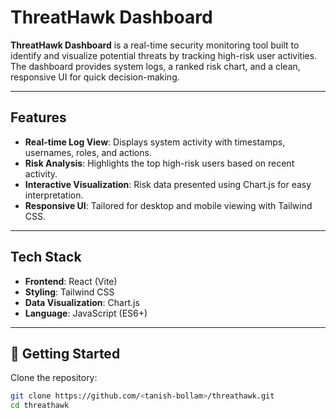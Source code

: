# ThreatHawk Dashboard

**ThreatHawk Dashboard** is a real-time security monitoring tool built to identify and visualize potential threats by tracking high-risk user activities. The dashboard provides system logs, a ranked risk chart, and a clean, responsive UI for quick decision-making.

---

## Features

- **Real-time Log View**: Displays system activity with timestamps, usernames, roles, and actions.
- **Risk Analysis**: Highlights the top high-risk users based on recent activity.
- **Interactive Visualization**: Risk data presented using Chart.js for easy interpretation.
- **Responsive UI**: Tailored for desktop and mobile viewing with Tailwind CSS.

---

## Tech Stack

- **Frontend**: React (Vite)
- **Styling**: Tailwind CSS
- **Data Visualization**: Chart.js
- **Language**: JavaScript (ES6+)

---

## 📂 Getting Started

Clone the repository:

```bash
git clone https://github.com/<tanish-bollam>/threathawk.git
cd threathawk
```
